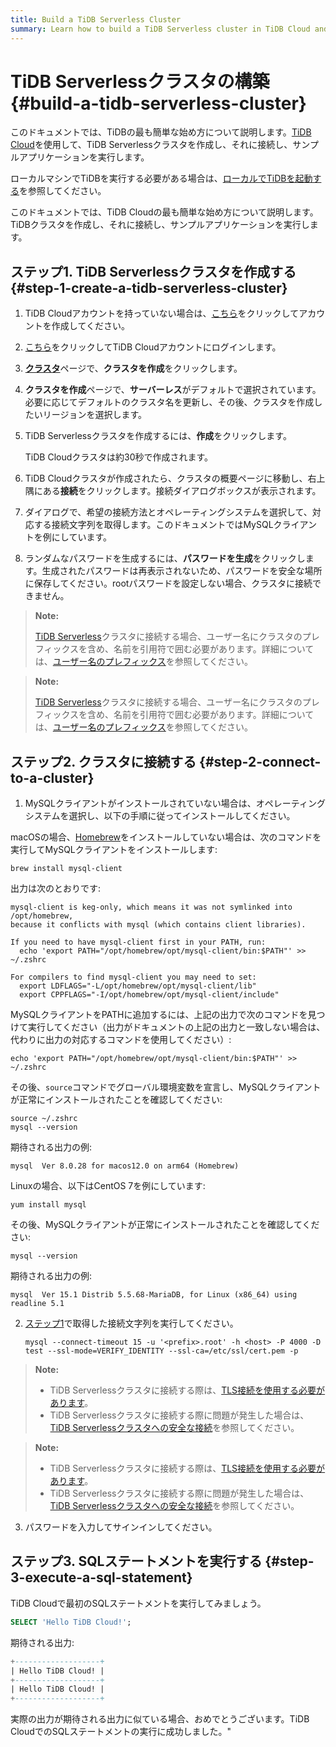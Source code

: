 ```yaml
---
title: Build a TiDB Serverless Cluster
summary: Learn how to build a TiDB Serverless cluster in TiDB Cloud and connect to it.
---
```


<!-- markdownlint-disable MD029 -->

# TiDB Serverlessクラスタの構築 {#build-a-tidb-serverless-cluster}

<CustomContent platform="tidb">

このドキュメントでは、TiDBの最も簡単な始め方について説明します。[TiDB Cloud](https://en.pingcap.com/tidb-cloud)を使用して、TiDB Serverlessクラスタを作成し、それに接続し、サンプルアプリケーションを実行します。

ローカルマシンでTiDBを実行する必要がある場合は、[ローカルでTiDBを起動する](/quick-start-with-tidb.md)を参照してください。

</CustomContent>

<CustomContent platform="tidb-cloud">

このドキュメントでは、TiDB Cloudの最も簡単な始め方について説明します。TiDBクラスタを作成し、それに接続し、サンプルアプリケーションを実行します。

</CustomContent>

## ステップ1. TiDB Serverlessクラスタを作成する {#step-1-create-a-tidb-serverless-cluster}

1. TiDB Cloudアカウントを持っていない場合は、[こちら](https://tidbcloud.com/free-trial)をクリックしてアカウントを作成してください。

2. [こちら](https://tidbcloud.com/)をクリックしてTiDB Cloudアカウントにログインします。

3. [**クラスタ**](https://tidbcloud.com/console/clusters)ページで、**クラスタを作成**をクリックします。

4. **クラスタを作成**ページで、**サーバーレス**がデフォルトで選択されています。必要に応じてデフォルトのクラスタ名を更新し、その後、クラスタを作成したいリージョンを選択します。

5. TiDB Serverlessクラスタを作成するには、**作成**をクリックします。

   TiDB Cloudクラスタは約30秒で作成されます。

6. TiDB Cloudクラスタが作成されたら、クラスタの概要ページに移動し、右上隅にある**接続**をクリックします。接続ダイアログボックスが表示されます。

7. ダイアログで、希望の接続方法とオペレーティングシステムを選択して、対応する接続文字列を取得します。このドキュメントではMySQLクライアントを例にしています。

8. ランダムなパスワードを生成するには、**パスワードを生成**をクリックします。生成されたパスワードは再表示されないため、パスワードを安全な場所に保存してください。rootパスワードを設定しない場合、クラスタに接続できません。

<CustomContent platform="tidb">

> **Note:**
>
> [TiDB Serverless](https://docs.pingcap.com/tidbcloud/select-cluster-tier#tidb-serverless)クラスタに接続する場合、ユーザー名にクラスタのプレフィックスを含め、名前を引用符で囲む必要があります。詳細については、[ユーザー名のプレフィックス](https://docs.pingcap.com/tidbcloud/select-cluster-tier#user-name-prefix)を参照してください。

</CustomContent>

<CustomContent platform="tidb-cloud">

> **Note:**
>
> [TiDB Serverless](https://docs.pingcap.com/tidbcloud/select-cluster-tier#tidb-serverless)クラスタに接続する場合、ユーザー名にクラスタのプレフィックスを含め、名前を引用符で囲む必要があります。詳細については、[ユーザー名のプレフィックス](/tidb-cloud/select-cluster-tier.md#user-name-prefix)を参照してください。

</CustomContent>

## ステップ2. クラスタに接続する {#step-2-connect-to-a-cluster}

1. MySQLクライアントがインストールされていない場合は、オペレーティングシステムを選択し、以下の手順に従ってインストールしてください。

<SimpleTab>

<div label="macOS">

macOSの場合、[Homebrew](https://brew.sh/index)をインストールしていない場合は、次のコマンドを実行してMySQLクライアントをインストールします:

```shell
brew install mysql-client
```

出力は次のとおりです:

```
mysql-client is keg-only, which means it was not symlinked into /opt/homebrew,
because it conflicts with mysql (which contains client libraries).

If you need to have mysql-client first in your PATH, run:
  echo 'export PATH="/opt/homebrew/opt/mysql-client/bin:$PATH"' >> ~/.zshrc

For compilers to find mysql-client you may need to set:
  export LDFLAGS="-L/opt/homebrew/opt/mysql-client/lib"
  export CPPFLAGS="-I/opt/homebrew/opt/mysql-client/include"
```

MySQLクライアントをPATHに追加するには、上記の出力で次のコマンドを見つけて実行してください（出力がドキュメントの上記の出力と一致しない場合は、代わりに出力の対応するコマンドを使用してください）:

```shell
echo 'export PATH="/opt/homebrew/opt/mysql-client/bin:$PATH"' >> ~/.zshrc
```

その後、`source`コマンドでグローバル環境変数を宣言し、MySQLクライアントが正常にインストールされたことを確認してください:

```shell
source ~/.zshrc
mysql --version
```

期待される出力の例:

```
mysql  Ver 8.0.28 for macos12.0 on arm64 (Homebrew)
```

</div>

<div label="Linux">

Linuxの場合、以下はCentOS 7を例にしています:

```shell
yum install mysql
```

その後、MySQLクライアントが正常にインストールされたことを確認してください:

```shell
mysql --version
```

期待される出力の例:

```
mysql  Ver 15.1 Distrib 5.5.68-MariaDB, for Linux (x86_64) using readline 5.1
```

</div>

</SimpleTab>

2. [ステップ1](#step-1-create-a-tidb-serverless-cluster)で取得した接続文字列を実行してください。

   ```shell
   mysql --connect-timeout 15 -u '<prefix>.root' -h <host> -P 4000 -D test --ssl-mode=VERIFY_IDENTITY --ssl-ca=/etc/ssl/cert.pem -p
   ```

<CustomContent platform="tidb">

> **Note:**
>
> - TiDB Serverlessクラスタに接続する際は、[TLS接続を使用する必要があります](https://docs.pingcap.com/tidbcloud/secure-connections-to-serverless-clusters)。
> - TiDB Serverlessクラスタに接続する際に問題が発生した場合は、[TiDB Serverlessクラスタへの安全な接続](https://docs.pingcap.com/tidbcloud/secure-connections-to-serverless-clusters)を参照してください。

</CustomContent>

<CustomContent platform="tidb-cloud">

> **Note:**
>
> - TiDB Serverlessクラスタに接続する際は、[TLS接続を使用する必要があります](/tidb-cloud/secure-connections-to-serverless-clusters.md)。
> - TiDB Serverlessクラスタに接続する際に問題が発生した場合は、[TiDB Serverlessクラスタへの安全な接続](/tidb-cloud/secure-connections-to-serverless-clusters.md)を参照してください。

</CustomContent>

3. パスワードを入力してサインインしてください。

## ステップ3. SQLステートメントを実行する {#step-3-execute-a-sql-statement}

TiDB Cloudで最初のSQLステートメントを実行してみましょう。

```sql
SELECT 'Hello TiDB Cloud!';
```

期待される出力:

```sql
+-------------------+
| Hello TiDB Cloud! |
+-------------------+
| Hello TiDB Cloud! |
+-------------------+
```

実際の出力が期待される出力に似ている場合、おめでとうございます。TiDB CloudでのSQLステートメントの実行に成功しました。"
